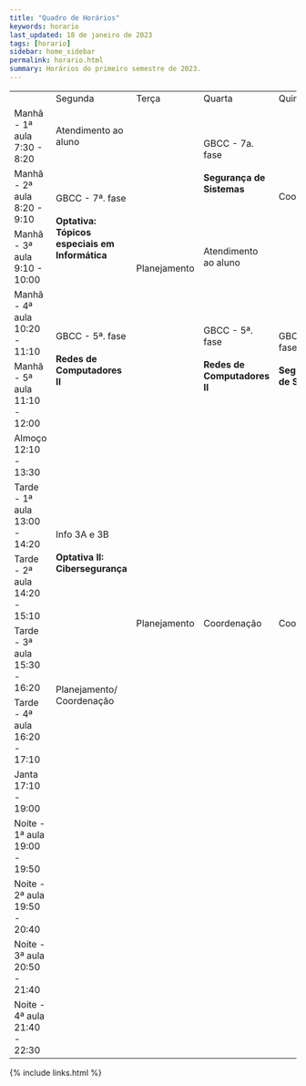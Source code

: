 ```yaml
---
title: "Quadro de Horários"
keywords: horario
last_updated: 18 de janeiro de 2023 
tags: [horario]
sidebar: home_sidebar
permalink: horario.html
summary: Horários do primeiro semestre de 2023.
---
```


<table class='horario'>
    <tr class="l1">
      <td class="l1"></td>
      <td class="l1">Segunda</td>
      <td class="l1">Terça</td>
      <td class="l1">Quarta</td>
      <td class="l1">Quinta</td>
      <td class="l1">Sexta</td>
    </tr> 
    <tr> 
      <td >Manhã - 1ª aula<br>7:30 - 8:20</td>
      <td class="color6">Atendimento ao aluno</td>
      <td rowspan="5" class="color8">Planejamento</td>
      <td class="color1" rowspan="2">GBCC - 7a. fase<br><br><b>Segurança de Sistemas</b></td>      
      <td class="color7" rowspan="3">Coordenação</td>
      <td ></td>      
    </tr>
    <tr>
      <td >Manhã - 2ª aula<br>8:20 - 9:10</td>
      <td class="color2" rowspan="2">GBCC - 7ª. fase<br><br><b>Optativa: Tópicos especiais em Informática</b></td>
      <td ></td>
    </tr> 
    <tr>
      <td >Manhã - 3ª aula<br>9:10 - 10:00</td>      
      <td class="color6">Atendimento ao aluno</td>
      <td ></td>
    </tr>
    <tr>
      <td >Manhã - 4ª aula<br>10:20 - 11:10</td>      
      <td class="color3" rowspan="2">GBCC - 5ª. fase<br><br><b>Redes de Computadores II</b></td>
      <td class="color3" rowspan="2">GBCC - 5ª. fase<br><br><b>Redes de Computadores II</b></td>
      <td class="color1" rowspan="2">GBCC - 7ª. fase<br><br><b>Segurança de Sistemas</b></td> 
      <td ></td>  
    </tr>
     <tr>
      <td >Manhã - 5ª aula<br>11:10 - 12:00</td>      
      <td ></td>
    </tr>
    <tr>
      <td >Almoço<br>12:10 - 13:30</td>      
      <td ></td>
      <td ></td>
      <td ></td>
      <td ></td>
      <td ></td>
    </tr>
    <tr>
      <td >Tarde - 1ª aula<br>13:00 - 14:20</td>      
      <td class="color4" rowspan="2">Info 3A e 3B<br><br><b>Optativa II: Cibersegurança</b></td>
      <td rowspan="4" class="color8">Planejamento</td>
      <td rowspan="4" class="color7">Coordenação</td>
      <td rowspan="4" class="color7">Coordenação</td>
      <td rowspan="3" class="color7">Planejamento / Coordenação</td>
    </tr>
    <tr>
      <td >Tarde - 2ª aula<br>14:20 - 15:10</td>  
    </tr>
    <tr>
      <td >Tarde - 3ª aula<br>15:30 - 16:20</td>  
      <td rowspan="2" class="color7">Planejamento/ Coordenação</td>
    </tr>
   <tr>
      <td>Tarde - 4ª aula<br>16:20 - 17:10</td>  
    </tr>
    <tr>
      <td >Janta<br>17:10 - 19:00</td>      
      <td ></td>
      <td ></td>
      <td ></td>
      <td ></td>
      <td class="color6">Atentimento ao aluno</td>
    </tr>
    <tr>
      <td >Noite - 1ª aula<br>19:00 - 19:50</td>      
      <td ></td>
      <td ></td>
      <td ></td>
      <td ></td>
      <td class="color5" rowspan="4">Pedagogia - 7ª fase<br><br><b>Tecnologias Digitais da Informação e Comunicação</b></td>
    </tr>
    <tr>
      <td >Noite - 2ª aula<br>19:50 - 20:40</td>      
      <td ></td>
      <td ></td>
      <td ></td>
      <td ></td>
    </tr>
    <tr>
      <td >Noite - 3ª aula<br>20:50 - 21:40</td>      
      <td ></td>
      <td ></td>
      <td ></td>
      <td ></td>
    </tr>
    <tr>
      <td >Noite - 4ª aula<br>21:40 - 22:30</td>      
      <td ></td>
      <td ></td>
      <td ></td>
      <td ></td>
    </tr>
  </table>

{% include links.html %}